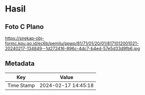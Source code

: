 # Hasil

## Foto C Plano

https://sirekap-obj-formc.kpu.go.id/ec6b/pemilu/ppwp/81/71/01/20/01/8171012001021-20240217-134849--1d272416-896c-4dc7-b4ed-57e5d33d9fb6.jpg


## Metadata

| Key        | Value               |
| ---------- | ------------------- |
| Time Stamp | 2024-02-17 14:45:18 |




